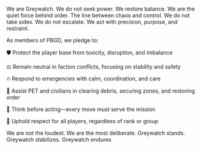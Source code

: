 We are Greywatch. We do not seek power. We restore balance. We are the quiet force behind order. The line between chaos and control. We do not take sides. We do not escalate. We act with precision, purpose, and restraint.

As members of PBGD, we pledge to:

🛡️ Protect the player base from toxicity, disruption, and imbalance

⚖️ Remain neutral in faction conflicts, focusing on stability and safety

🔥 Respond to emergencies with calm, coordination, and care

🧹 Assist PET and civilians in clearing debris, securing zones, and restoring order

🧠 Think before acting—every move must serve the mission

🤝 Uphold respect for all players, regardless of rank or group

We are not the loudest. We are the most deliberate. Greywatch stands. Greywatch stabilizes. Greywatch endures
